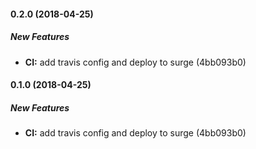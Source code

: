 #### 0.2.0 (2018-04-25)

##### New Features

* **CI:**  add travis config and deploy to surge (4bb093b0)

#### 0.1.0 (2018-04-25)

##### New Features

* **CI:**  add travis config and deploy to surge (4bb093b0)

